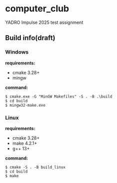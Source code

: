 # computer_club
YADRO Impulse 2025 test assignment

## Build info(draft)  

### Windows  
**requirements:**  
- cmake 3.28+
- mingw
  
**command:**  
```
$ cmake.exe -G "MinGW Makefiles" -S . -B .\build
$ cd build
$ mingw32-make.exe
```
### Linux  
**requirements:**  
- cmake 3.28+
- make 4.2.1+
- g++ 13+
  
**command:**  
```
$ cmake -S . -B build_linux
$ cd build
$ make
```
